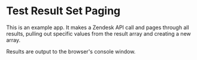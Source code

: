 # Test Result Set Paging

This is an example app. It makes a Zendesk API call and pages through all results, pulling out specific values from the result array and creating a new array.

Results are output to the browser's console window.
